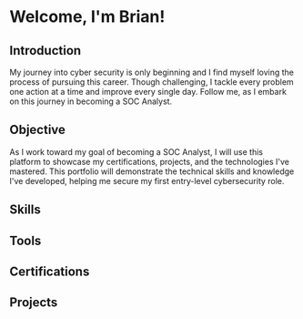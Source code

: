 # **Welcome, I'm Brian!**

## **Introduction**
   My journey into cyber security is only beginning and I find myself loving the process of pursuing this career. Though challenging, I tackle every problem one action at a time and improve every single day. Follow me, as I embark on this journey in becoming a SOC Analyst.

## **Objective**
   As I work toward my goal of becoming a SOC Analyst, I will use this platform to showcase my certifications, projects, and the technologies I've mastered. This portfolio will demonstrate the technical skills and knowledge I've developed, helping me secure my first entry-level cybersecurity role.
## **Skills**
## Tools
## Certifications
## Projects
  

<!--
**BrianTRuiz/BrianTRuiz** is a ✨ _special_ ✨ repository because its `README.md` (this file) appears on your GitHub profile.

Here are some ideas to get you started:

- 🔭 I’m currently working on ...
- 🌱 I’m currently learning ...
- 👯 I’m looking to collaborate on ...
- 🤔 I’m looking for help with ...
- 💬 Ask me about ...
- 📫 How to reach me: ...
- 😄 Pronouns: ...
- ⚡ Fun fact: ...
-->
